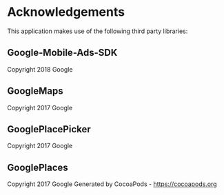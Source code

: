 # Acknowledgements
This application makes use of the following third party libraries:

## Google-Mobile-Ads-SDK

Copyright 2018 Google

## GoogleMaps

Copyright 2017 Google

## GooglePlacePicker

Copyright 2017 Google

## GooglePlaces

Copyright 2017 Google
Generated by CocoaPods - https://cocoapods.org
